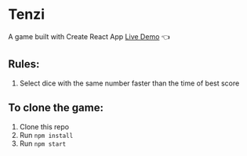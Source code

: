 # Tenzi

A game built with Create React App
[Live Demo](https://terencechew.github.io/tenzi/) :point_left:

## Rules:

1. Select dice with the same number faster than the time of best score

## To clone the game:

1. Clone this repo
2. Run `npm install`
3. Run `npm start`

